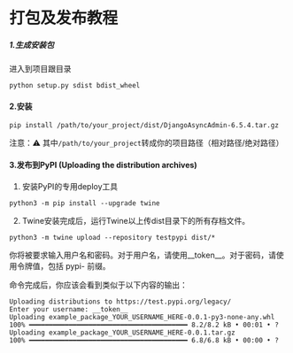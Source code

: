 # 打包及发布教程

##### 1.生成安装包
进入到项目跟目录

```shell
python setup.py sdist bdist_wheel
```

#### 2.安装

```shell
pip install /path/to/your_project/dist/DjangoAsyncAdmin-6.5.4.tar.gz
```

注意：⚠️ 其中`/path/to/your_project`转成你的项目路径（相对路径/绝对路径）

#### 3.发布到PyPI (Uploading the distribution archives)

1. 安装PyPI的专用deploy工具

```shell
python3 -m pip install --upgrade twine
```
2. Twine安装完成后，运行Twine以上传dist目录下的所有存档文件。
```shell
python3 -m twine upload --repository testpypi dist/*
```
你将被要求输入用户名和密码。对于用户名，请使用__token__。对于密码，请使用令牌值，包括 pypi- 前缀。

命令完成后，你应该会看到类似于以下内容的输出：
```shell
Uploading distributions to https://test.pypi.org/legacy/
Enter your username: __token__
Uploading example_package_YOUR_USERNAME_HERE-0.0.1-py3-none-any.whl
100% ━━━━━━━━━━━━━━━━━━━━━━━━━━━━━━━━━━━━━━━━ 8.2/8.2 kB • 00:01 • ?
Uploading example_package_YOUR_USERNAME_HERE-0.0.1.tar.gz
100% ━━━━━━━━━━━━━━━━━━━━━━━━━━━━━━━━━━━━━━━━ 6.8/6.8 kB • 00:00 • ?
```